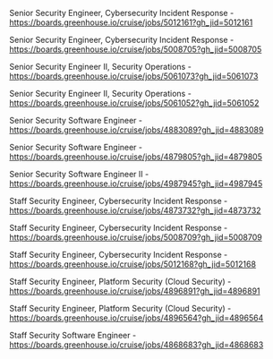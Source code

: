  Senior Security Engineer, Cybersecurity Incident Response - https://boards.greenhouse.io/cruise/jobs/5012161?gh_jid=5012161

Senior Security Engineer, Cybersecurity Incident Response - https://boards.greenhouse.io/cruise/jobs/5008705?gh_jid=5008705

 Senior Security Engineer II, Security Operations - https://boards.greenhouse.io/cruise/jobs/5061073?gh_jid=5061073

Senior Security Engineer II, Security Operations - https://boards.greenhouse.io/cruise/jobs/5061052?gh_jid=5061052

 Senior Security Software Engineer - https://boards.greenhouse.io/cruise/jobs/4883089?gh_jid=4883089

Senior Security Software Engineer - https://boards.greenhouse.io/cruise/jobs/4879805?gh_jid=4879805

Senior Security Software Engineer II - https://boards.greenhouse.io/cruise/jobs/4987945?gh_jid=4987945

Staff Security Engineer, Cybersecurity Incident Response - https://boards.greenhouse.io/cruise/jobs/4873732?gh_jid=4873732

Staff Security Engineer, Cybersecurity Incident Response - https://boards.greenhouse.io/cruise/jobs/5008709?gh_jid=5008709

Staff Security Engineer, Cybersecurity Incident Response - https://boards.greenhouse.io/cruise/jobs/5012168?gh_jid=5012168

 Staff Security Engineer, Platform Security (Cloud Security) - https://boards.greenhouse.io/cruise/jobs/4896891?gh_jid=4896891

Staff Security Engineer, Platform Security (Cloud Security) - https://boards.greenhouse.io/cruise/jobs/4896564?gh_jid=4896564

Staff Security Software Engineer - https://boards.greenhouse.io/cruise/jobs/4868683?gh_jid=4868683

